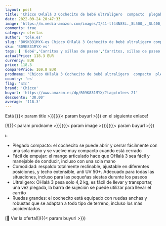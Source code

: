 ```yaml
---
layout: post
title: 'Chicco OHlalà 3 Cochecito de bebé ultraligero  compacto  plegable e inclinable desde el nacimiento hasta 15 kg  con una gran cana  funda de lluvia incluida y Techo extensible  color negro re lux'
date: 2022-09-24 20:47:33
image: 'https://m.media-amazon.com/images/I/41-tf44N8SL._SL500_._SL400_.jpg'
comments: true
category: ofertas
author: 'tole.es'
slug: 'B09K831MYX-es Chicco OHlalà 3 Cochecito de bebé ultraligero compacto...'
sku: 'B09K831MYX-es'
tags: [ 'Bebé','Carritos y sillas de paseo','Carritos, sillas de paseo y accesorios','Sillas de paseo','bebé','chicco','🇪🇸', ]
actualPrice: 118.3 EUR
currency: EUR
price: 118.3
comparePrice: 169.0 EUR
prodname: 'Chicco OHlalà 3 Cochecito de bebé ultraligero  compacto  plegable e inclinable desde el nacimiento hasta 15 kg  con una gran cana  funda de lluvia incluida y Techo extensible  color negro re lux'
country: 'es'
flag: '🇪🇸'
brand: 'Chicco'
buyurl: 'https://www.amazon.es/dp/B09K831MYX/?tag=tolees-21'
descuento: '30.00'
average: '118.3'
---
```


Está [{{< param title >}}]({{< param buyurl >}}) en el siguiente enlace!

[![{{< param prodname >}}]({{< param image >}})]({{< param buyurl >}})

ℹ️:

- Plegado compacto: el cochecito se puede abrir y cerrar fácilmente con una sola mano y se vuelve muy compacto cuando está cerrado
- Fácil de empujar: el mango articulado hace que OHlalà 3 sea fácil y manejable de conducir, incluso con una sola mano
- Comodidad: respaldo totalmente reclinable, ajustable en diferentes posiciones, y techo extensible, anti UV 50+. Adecuado para todas las situaciones, incluso para las pequeñas siestas durante los paseos
- Ultraligero: OHlalà 3 pesa solo 4,2 kg, es fácil de llevar y transportar, una vez plegada, la barra de sujeción se puede utilizar para llevar el carrito
- Ruedas grandes: el cochecito está equipado con ruedas anchas y robustas que se adaptan a todo tipo de terreno, incluso los más accidentados

[🛒 Ver la oferta!!]({{< param buyurl >}})
